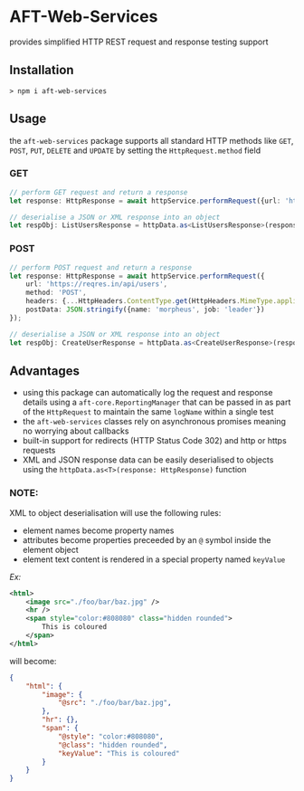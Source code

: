 # AFT-Web-Services
provides simplified HTTP REST request and response testing support

## Installation
`> npm i aft-web-services`

## Usage
the `aft-web-services` package supports all standard HTTP methods like `GET`, `POST`, `PUT`, `DELETE` and `UPDATE` by setting the `HttpRequest.method` field
### GET
```typescript
// perform GET request and return a response
let response: HttpResponse = await httpService.performRequest({url: 'https://reqres.in/api/users?page=2'});

// deserialise a JSON or XML response into an object
let respObj: ListUsersResponse = httpData.as<ListUsersResponse>(response);
```

### POST
```typescript
// perform POST request and return a response
let response: HttpResponse = await httpService.performRequest({
    url: 'https://reqres.in/api/users',
    method: 'POST',
    headers: {...HttpHeaders.ContentType.get(HttpHeaders.MimeType.applicationJson)},
    postData: JSON.stringify({name: 'morpheus', job: 'leader'})
});

// deserialise a JSON or XML response into an object
let respObj: CreateUserResponse = httpData.as<CreateUserResponse>(response);
```

## Advantages
- using this package can automatically log the request and response details using a `aft-core.ReportingManager` that can be passed in as part of the `HttpRequest` to maintain the same `logName` within a single test
- the `aft-web-services` classes rely on asynchronous promises meaning no worrying about callbacks
- built-in support for redirects (HTTP Status Code 302) and http or https requests
- XML and JSON response data can be easily deserialised to objects using the `httpData.as<T>(response: HttpResponse)` function

### NOTE:
XML to object deserialisation will use the following rules:
- element names become property names
- attributes become properties preceeded by an `@` symbol inside the element object
- element text content is rendered in a special property named `keyValue`

*Ex:*
```xml
<html>
    <image src="./foo/bar/baz.jpg" />
    <hr />
    <span style="color:#808080" class="hidden rounded">
        This is coloured
    </span>
</html>
```
will become:
```json
{
    "html": {
        "image": {
            "@src": "./foo/bar/baz.jpg",
        },
        "hr": {},
        "span": {
            "@style": "color:#808080",
            "@class": "hidden rounded",
            "keyValue": "This is coloured"
        }
    }
}
```